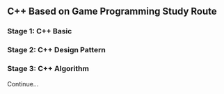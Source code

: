 ## C++ Based on Game Programming Study Route

### Stage 1: **C++ Basic**
### Stage 2: **C++ Design Pattern**
### Stage 3: **C++ Algorithm**
Continue...